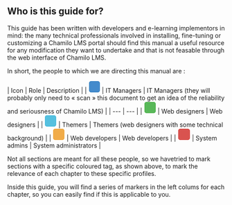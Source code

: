 ## Who is this guide for?

This guide has been written with developers and e-learning implementors in mind: the many technical professionals involved in installing, fine-tuning or customizing a Chamilo LMS portal should find this manual a useful resource for any modification they want to undertake and that is not feasable through the web interface of Chamilo LMS.

In short, the people to which we are directing this manual are :

| Icon | Role | Description |
| ![](../assets/images1.png) | IT Managers | IT Managers (they will probably only need to « scan » this document to get an idea of the reliability and seriousness of Chamilo LMS) |
| --- | --- |
| ![](../assets/images6.png) | Web designers | Web designers |
| ![](../assets/images10.png) | Themers | Themers (web designers with some technical background) |
| ![](../assets/images11.png) | Web developers | Web developers |
| ![](../assets/images12.png) | System admins | System administrators |

Not all sections are meant for all these people, so we havetried to mark sections with a specific coloured tag, as shown above, to mark the relevance of each chapter to these specific profiles.

Inside this guide, you will find a series of markers in the left colums for each chapter, so you can easily find if this is applicable to you.
